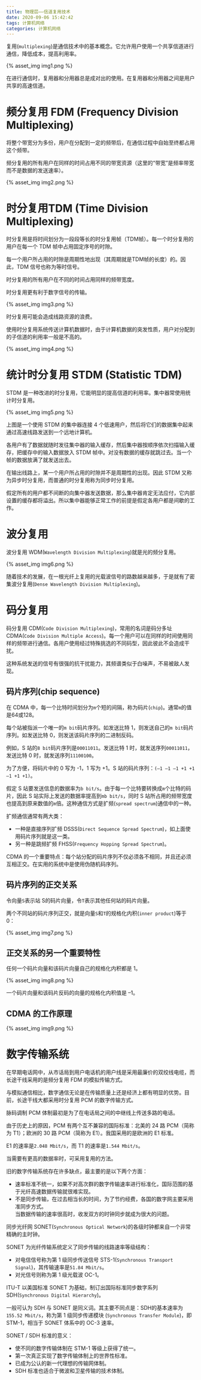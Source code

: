 ```yaml
---
title: 物理层——信道复用技术
date: 2020-09-06 15:42:42
tags: 计算机网络
categories: 计算机网络
---
```


复用(`multiplexing`)是通信技术中的基本概念。它允许用户使用一个共享信道进行通信，降低成本，提高利用率。

{% asset_img img1.png %}

在进行通信时，复用器和分用器总是成对出的使用。在复用器和分用器之间是用户共享的高速信道。
# 频分复用 FDM (Frequency Division Multiplexing)
将整个带宽分为多份，用户在分配到一定的频带后，在通信过程中自始至终都占用这个频带。

频分复用的所有用户在同样的时间占用不同的带宽资源（这里的“带宽”是频率带宽而不是数据的发送速率）。 

{% asset_img img2.png %}

# 时分复用TDM (Time Division Multiplexing)
时分复用是将时间划分为一段段等长的时分复用帧（TDM帧）。每一个时分复用的用户在每一个 TDM 帧中占用固定序号的时隙。

每一个用户所占用的时隙是周期性地出现（其周期就是TDM帧的长度）的。因此，TDM 信号也称为等时信号。

时分复用的所有用户在不同的时间占用同样的频带宽度。

时分复用更有利于数字信号的传输。

{% asset_img img3.png %}

时分复用可能会造成线路资源的浪费。

使用时分复用系统传送计算机数据时，由于计算机数据的突发性质，用户对分配到的子信道的利用率一般是不高的。

{% asset_img img4.png %}

# 统计时分复用 STDM  (Statistic TDM)
STDM 是一种改进的时分复用，它能明显的提高信道的利用率。集中器常使用统计时分复用。

{% asset_img img5.png %}

上图是一个使用 STDM 的集中器连接 4 个低速用户，然后将它们的数据集中起来通过高速线路发送到一个远地计算机。

各用户有了数据就随时发往集中器的输入缓存，然后集中器按顺序依次扫描输入缓存，把缓存中的输入数据放入 STDM 帧中。对没有数据的缓存就跳过去。当一个帧的数据放满了就发送出去。

在输出线路上，某一个用户所占用的时隙并不是周期性的出现。因此 STDM 又称为异步时分复用，而普通的时分复用称为同步时分复用。

假定所有的用户都不间断的向集中器发送数据，那么集中器肯定无法应付，它内部设置的缓存都将溢出。所以集中器能够正常工作的前提是假定各用户都是间歇的工作。
# 波分复用
波分复用 WDM(`Wavelength Division Multiplexing`)就是光的频分复用。

{% asset_img img6.png %}

随着技术的发展，在一根光纤上复用的光载波信号的路数越来越多，于是就有了密集波分复用(`Dense Wavelength Division Multiplexing`)。
# 码分复用
码分复用 CDM(`Code Division Multiplexing`)，常用的名词是码分多址 CDMA(`Code Division Multiple Access`)。每一个用户可以在同样的时间使用同样的频带进行通信。各用户使用经过特殊挑选的不同码型，因此彼此不会造成干扰。

这种系统发送的信号有很强的抗干扰能力，其频谱类似于白噪声，不易被敌人发现。
## 码片序列(chip sequence)
在 CDMA 中，每一个比特时间划分为`m`个短的间隔，称为码片(`chip`)。通常`m`的值是64或128。

每个站被指派一个唯一的`m bit`码片序列。如发送比特 1，则发送自己的`m bit`码片序列。如发送比特 0，则发送该码片序列的二进制反码。 

例如，S 站的`8 bit`码片序列是`00011011`。发送比特 1 时，就发送序列`00011011`，发送比特 0 时，就发送序列`11100100`。

为了方便，将码片中的 0 写为 -1，1 写为 +1。S 站的码片序列：`(–1 –1 –1 +1 +1 –1 +1 +1)`。

假定 S 站要发送信息的数据率为`b bit/s`。由于每一个比特要转换成`m`个比特的码片，因此 S 站实际上发送的数据率提高到`mb bit/s`，同时 S 站所占用的频带宽度也提高到原来数值的`m`倍。这种通信方式是扩频(`spread spectrum`)通信中的一种。

扩频通信通常有两大类：
* 一种是直接序列扩频 DSSS(`Direct Sequence Spread Spectrum`)，如上面使用码片序列就是这一类。
* 另一种是跳频扩频 FHSS(`Frequency Hopping Spread Spectrum`)。

CDMA 的一个重要特点：每个站分配的码片序列不仅必须各不相同，并且还必须互相正交。在实用的系统中是使用伪随机码序列。 
## 码片序列的正交关系
令向量`S`表示站 S的码片向量，令`T`表示其他任何站的码片向量。

两个不同站的码片序列正交，就是向量`S`和`T`的规格化内积(`inner product`)等于 0：

{% asset_img img7.png %}

## 正交关系的另一个重要特性 
任何一个码片向量和该码片向量自己的规格化内积都是 1。

{% asset_img img8.png %}

一个码片向量和该码片反码的向量的规格化内积值是 –1。
## CDMA 的工作原理

{% asset_img img9.png %}

# 数字传输系统
在早期电话网中，从市话局到用户电话机的用户线是采用最廉价的双绞线电缆，而长途干线采用的是频分复用 FDM 的模拟传输方式。

与模拟通信相比，数字通信无论是在传输质量上还是经济上都有明显的优势。目前，长途干线大都采用时分复用 PCM 的数字传输方式。

脉码调制 PCM 体制最初是为了在电话局之间的中继线上传送多路的电话。

由于历史上的原因，PCM 有两个互不兼容的国际标准：北美的 24 路 PCM（简称为 T1）；欧洲的 30 路 PCM（简称为 E1）。我国采用的是欧洲的 E1 标准。

E1 的速率是`2.048 Mbit/s`，而 T1 的速率是`1.544 Mbit/s`。

当需要有更高的数据率时，可采用复用的方法。

旧的数字传输系统存在许多缺点，最主要的是以下两个方面： 
* 速率标准不统一，如果不对高次群的数字传输速率进行标准化，国际范围的基于光纤高速数据传输就很难实现。 
* 不是同步传输，在过去相当长的时间，为了节约经费，各国的数字网主要采用准同步方式。  
当数据传输的速率很高时，收发双方的时钟同步就成为很大的问题。 

同步光纤网 SONET(`Synchronous Optical Network`)的各级时钟都来自一个非常精确的主时钟。

SONET 为光纤传输系统定义了同步传输的线路速率等级结构：
* 对电信信号称为第 1 级同步传送信号 STS-1(`Synchronous Transport Signal`)，其传输速率是`51.84 Mbit/s`。
* 对光信号则称为第 1 级光载波 OC-1。

ITU-T 以美国标准 SONET 为基础，制订出国际标准同步数字系列 SDH(`Synchronous Digital Hierarchy`)。

一般可认为 SDH 与 SONET 是同义词。其主要不同点是：SDH的基本速率为`155.52 Mbit/s`，称为第 1 级同步传递模块 (`Synchronous Transfer Module`)，即 STM-1，相当于 SONET 体系中的 OC-3 速率。

SONET / SDH 标准的意义：
* 使不同的数字传输体制在 STM-1 等级上获得了统一。
* 第一次真正实现了数字传输体制上的世界性标准。
* 已成为公认的新一代理想的传输网体制。
* SDH 标准也适合于微波和卫星传输的技术体制。
